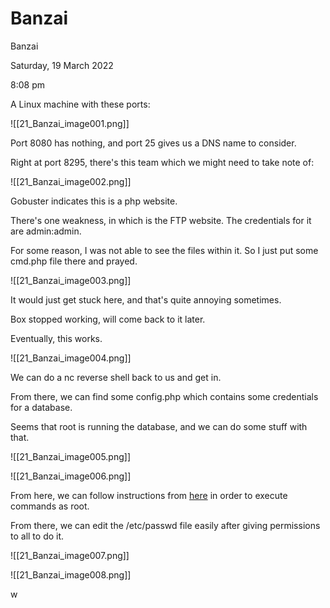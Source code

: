 # Banzai

Banzai

Saturday, 19 March 2022

8:08 pm

A Linux machine with these ports:

&#x20;

!\[\[21\_Banzai\_image001.png]]

Port 8080 has nothing, and port 25 gives us a DNS name to consider.

&#x20;

Right at port 8295, there's this team which we might need to take note of:

!\[\[21\_Banzai\_image002.png]]

Gobuster indicates this is a php website.

&#x20;

There's one weakness, in which is the FTP website. The credentials for it are admin:admin.

For some reason, I was not able to see the files within it. So I just put some cmd.php file there and prayed.

!\[\[21\_Banzai\_image003.png]]

It would just get stuck here, and that's quite annoying sometimes.

Box stopped working, will come back to it later.

&#x20;

Eventually, this works.

!\[\[21\_Banzai\_image004.png]]

&#x20;

We can do a nc reverse shell back to us and get in.

From there, we can find some config.php which contains some credentials for a database.

&#x20;

Seems that root is running the database, and we can do some stuff with that.

&#x20;

!\[\[21\_Banzai\_image005.png]]

&#x20;

!\[\[21\_Banzai\_image006.png]]

From here, we can follow instructions from [here](https://medium.com/r3d-buck3t/privilege-escalation-with-mysql-user-defined-functions-996ef7d5ceaf) in order to execute commands as root.

&#x20;

From there, we can edit the /etc/passwd file easily after giving permissions to all to do it.

&#x20;

!\[\[21\_Banzai\_image007.png]]

&#x20;

!\[\[21\_Banzai\_image008.png]]

w
